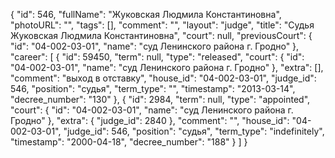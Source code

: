 {
    "id": 546,
    "fullName": "Жуковская Людмила Константиновна",
    "photoURL": "",
    "tags": [],
    "comment": "",
    "layout": "judge",
    "title": "Судья Жуковская Людмила Константиновна",
    "court": null,
    "previousCourt": {
        "id": "04-002-03-01",
        "name": "суд Ленинского района г. Гродно"
    },
    "career": [
        {
            "id": 59450,
            "term": null,
            "type": "released",
            "court": {
                "id": "04-002-03-01",
                "name": "суд Ленинского района г. Гродно"
            },
            "extra": [],
            "comment": "выход в отставку",
            "house_id": "04-002-03-01",
            "judge_id": 546,
            "position": "судья",
            "term_type": "",
            "timestamp": "2013-03-14",
            "decree_number": "130"
        },
        {
            "id": 2984,
            "term": null,
            "type": "appointed",
            "court": {
                "id": "04-002-03-01",
                "name": "суд Ленинского района г. Гродно"
            },
            "extra": {
                "judge_id": 2840
            },
            "comment": "",
            "house_id": "04-002-03-01",
            "judge_id": 546,
            "position": "судья",
            "term_type": "indefinitely",
            "timestamp": "2000-04-18",
            "decree_number": "188"
        }
    ]
}